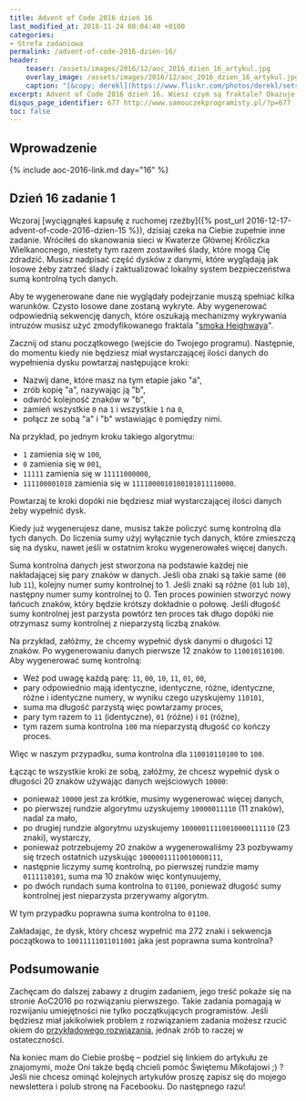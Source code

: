 ```yaml
---
title: Advent of Code 2016 dzień 16
last_modified_at: 2018-11-24 08:04:40 +0100
categories:
- Strefa zadaniowa
permalink: /advent-of-code-2016-dzien-16/
header:
    teaser: /assets/images/2016/12/aoc_2016_dzien_16_artykul.jpg
    overlay_image: /assets/images/2016/12/aoc_2016_dzien_16_artykul.jpg
    caption: "[&copy; derekl](https://www.flickr.com/photos/derekl/sets/72157649148835567)"
excerpt: Advent of Code 2016 dzień 16. Wiesz czym są fraktale? Okazuje się, że pewien mechanizm do ich generowania wykorzystuje się w Kwaterze Głównej. Dasz radę przechytrzyć systemy bezpieczeństwa i wygenerować odpowiednią sumę kontrolną?
disqus_page_identifier: 677 http://www.samouczekprogramisty.pl/?p=677
toc: false
---
```


## Wprowadzenie

{% include aoc-2016-link.md day="16" %}

## Dzień 16 zadanie 1

Wczoraj [wyciągnąłeś kapsułę z ruchomej rzeźby]({% post_url 2016-12-17-advent-of-code-2016-dzien-15 %}), dzisiaj czeka na Ciebie zupełnie inne zadanie. Wróciłeś do skanowania sieci w Kwaterze Głównej Króliczka Wielkanocnego, niestety tym razem zostawiłeś ślady, które mogą Cię zdradzić. Musisz nadpisać część dysków z danymi, które wyglądają jak losowe żeby zatrzeć ślady i zaktualizować lokalny system bezpieczeństwa sumą kontrolną tych danych.

Aby te wygenerowane dane nie wyglądały podejrzanie muszą spełniać kilka warunków. Czysto losowe dane zostaną wykryte. Aby wygenerować odpowiednią sekwencję danych, które oszukają mechanizmy wykrywania intruzów musisz użyć zmodyfikowanego fraktala "[smoka Heighwaya](https://en.wikipedia.org/wiki/Dragon_curve)".

Zacznij od stanu początkowego (wejście do Twojego programu). Następnie, do momentu kiedy nie będziesz miał wystarczającej ilości danych do wypełnienia dysku powtarzaj następujące kroki:

- Nazwij dane, które masz na tym etapie jako "a",
- zrób kopię "a", nazywając ją "b",
- odwróć kolejność znaków w "b",
- zamień wszystkie `0` na `1` i wszystkie `1` na `0`,
- połącz ze sobą "a" i "b" wstawiając `0` pomiędzy nimi.

Na przykład, po jednym kroku takiego algorytmu:
- `1` zamienia się w `100`,
- `0` zamienia się w `001`,
- `11111` zamienia się w `11111000000`,
- `111100001010` zamienia się w `1111000010100101011110000`.

Powtarzaj te kroki dopóki nie będziesz miał wystarczającej ilości danych żeby wypełnić dysk.

Kiedy już wygenerujesz dane, musisz także policzyć sumę kontrolną dla tych danych. Do liczenia sumy użyj wyłącznie tych danych, które zmieszczą się na dysku, nawet jeśli w ostatnim kroku wygenerowałeś więcej danych.

Suma kontrolna danych jest stworzona na podstawie każdej nie nakładającej się pary znaków w danych. Jeśli oba znaki są takie same (`00` lub `11`), kolejny numer sumy kontrolnej to 1. Jeśli znaki są różne (`01` lub `10`), następny numer sumy kontrolnej to 0. Ten proces powinien stworzyć nowy łańcuch znaków, który będzie krótszy dokładnie o połowę. Jeśli długość sumy kontrolnej jest parzysta powtórz ten proces tak długo dopóki nie otrzymasz sumy kontrolnej z nieparzystą liczbą znaków.

Na przykład, załóżmy, że chcemy wypełnić dysk danymi o długości 12 znaków. Po wygenerowaniu danych pierwsze 12 znaków to `110010110100`. Aby wygenerować sumę kontrolną:

- Weź pod uwagę każdą parę: `11`, `00`, `10`, `11`, `01`, `00`,
- pary odpowiednio mają identyczne, identyczne, różne, identyczne, różne i identyczne numery, w wyniku czego uzyskujemy `110101`,
- suma ma długość parzystą więc powtarzamy proces,
- pary tym razem to `11` (identyczne), `01` (różne) i `01` (różne),
- tym razem suma kontrolna `100` ma nieparzystą długość co kończy proces.

Więc w naszym przypadku, suma kontrolna dla `110010110100` to `100`.

Łącząc te wszystkie kroki ze sobą, załóżmy, że chcesz wypełnić dysk o długości 20 znaków używając danych wejściowych `10000`:

- ponieważ `10000` jest za krótkie, musimy wygenerować więcej danych,
- po pierwszej rundzie algorytmu uzyskujemy `10000011110` (11 znaków), nadal za mało,
- po drugiej rundzie algorytmu uzyskujemy `10000011110010000111110` (23 znaki), wystarczy,
- ponieważ potrzebujemy 20 znaków a wygenerowaliśmy 23 pozbywamy się trzech ostatnich uzyskując `10000011110010000111`,
- następnie liczymy sumę kontrolną, po pierwszej rundzie mamy `0111110101`, suma ma 10 znaków więc kontynuujemy,
- po dwóch rundach suma kontrolna to `01100`, ponieważ długość sumy kontrolnej jest nieparzysta przerywamy algorytm.

W tym przypadku poprawna suma kontrolna to `01100`.

Zakładając, że dysk, który chcesz wypełnić ma 272 znaki i sekwencja początkowa to `10011111011011001` jaka jest poprawna suma kontrolna?

## Podsumowanie

Zachęcam do dalszej zabawy z drugim zadaniem, jego treść pokaże się na stronie AoC2016 po rozwiązaniu pierwszego. Takie zadania pomagają w rozwijaniu umiejętności nie tylko początkujących programistów. Jeśli będziesz miał jakikolwiek problem z rozwiązaniem zadania możesz rzucić okiem do [przykładowego rozwiązania](https://github.com/SamouczekProgramisty/StrefaZadaniowaSamouka/tree/master/05_aoc_2016/src/main/java/pl/samouczekprogramisty/szs/aoc2016/day16), jednak zrób to raczej w ostateczności.

Na koniec mam do Ciebie prośbę – podziel się linkiem do artykułu ze znajomymi, może Oni także będą chcieli pomóc Świętemu Mikołajowi ;) ? Jeśli nie chcesz ominąć kolejnych artykułów proszę zapisz się do mojego newslettera i polub stronę na Facebooku. Do następnego razu!
